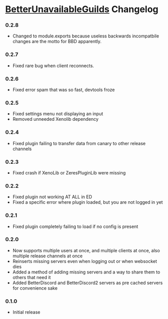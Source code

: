 # [BetterUnavailableGuilds](https://1lighty.github.io/BetterDiscordStuff/?plugin=BetterUnavailableGuilds "BetterUnavailableGuilds") Changelog
### 0.2.8
- Changed to module.exports because useless backwards incompatbile changes are the motto for BBD apparently.

### 0.2.7
- Fixed rare bug when client reconnects.

### 0.2.6
- Fixed error spam that was so fast, devtools froze

### 0.2.5
- Fixed settings menu not displaying an input
- Removed unneeded Xenolib dependency

### 0.2.4
- Fixed plugin failing to transfer data from canary to other release channels

### 0.2.3
- Fixed crash if XenoLib or ZeresPluginLib were missing

### 0.2.2
- Fixed plugin not working AT ALL in ED
- Fixed a specific error where plugin loaded, but you are not logged in yet

### 0.2.1
- Fixed plugin completely failing to load if no config is present

### 0.2.0
- Now supports multiple users at once, and multiple clients at once, also multiple release channels at once
- Reinserts missing servers even when logging out or when websocket dies
- Added a method of adding missing servers and a way to share them to others that need it
- Added BetterDiscord and BetterDiscord2 servers as pre cached servers for convenience sake

### 0.1.0
- Initial release

